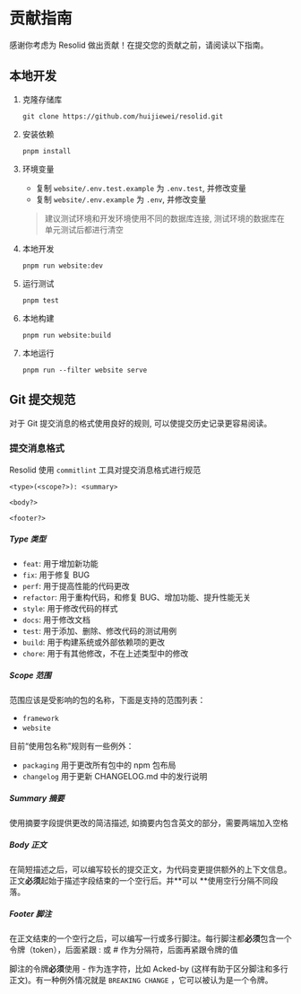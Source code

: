 # 贡献指南

感谢你考虑为 Resolid 做出贡献！在提交您的贡献之前，请阅读以下指南。

## 本地开发

1. 克隆存储库

   ```shell
   git clone https://github.com/huijiewei/resolid.git
   ```

2. 安装依赖

   ```shell
   pnpm install
   ```

3. 环境变量
   - 复制 `website/.env.test.example` 为 `.env.test`, 并修改变量
   - 复制 `website/.env.example` 为 `.env`, 并修改变量

   > 建议测试环境和开发环境使用不同的数据库连接, 测试环境的数据库在单元测试后都进行清空

4. 本地开发

   ```shell
   pnpm run website:dev
   ```

5. 运行测试

   ```shell
   pnpm test
   ```

6. 本地构建

   ```shell
   pnpm run website:build
   ```

7. 本地运行

   ```shell
   pnpm run --filter website serve
   ```

## Git 提交规范

对于 Git 提交消息的格式使用良好的规则, 可以使提交历史记录更容易阅读。

### 提交消息格式

Resolid 使用 `commitlint` 工具对提交消息格式进行规范

```
<type>(<scope?>): <summary>

<body?>

<footer?>
```

##### Type 类型

- `feat`: 用于增加新功能
- `fix`: 用于修复 BUG
- `perf`: 用于提高性能的代码更改
- `refactor`: 用于重构代码，和修复 BUG、增加功能、提升性能无关
- `style`: 用于修改代码的样式
- `docs`: 用于修改文档
- `test`: 用于添加、删除、修改代码的测试用例
- `build`: 用于构建系统或外部依赖项的更改
- `chore`: 用于有其他修改，不在上述类型中的修改

##### Scope 范围

范围应该是受影响的包的名称，下面是支持的范围列表：

- `framework`
- `website`

目前“使用包名称”规则有一些例外：

- `packaging` 用于更改所有包中的 npm 包布局
- `changelog` 用于更新 CHANGELOG.md 中的发行说明

##### Summary 摘要

使用摘要字段提供更改的简洁描述, 如摘要内包含英文的部分，需要两端加入空格

##### Body 正文

在简短描述之后，可以编写较长的提交正文，为代码变更提供额外的上下文信息。正文**必须**起始于描述字段结束的一个空行后。并**可以
**使用空行分隔不同段落。

##### Footer 脚注

在正文结束的一个空行之后，可以编写一行或多行脚注。每行脚注都**必须**包含一个令牌（token），后面紧跟 :<space> 或 <space>#
作为分隔符，后面再紧跟令牌的值

脚注的令牌**必须**使用 - 作为连字符，比如 Acked-by (这样有助于区分脚注和多行正文)。有一种例外情况就是 `BREAKING CHANGE`
，它可以被认为是一个令牌。
